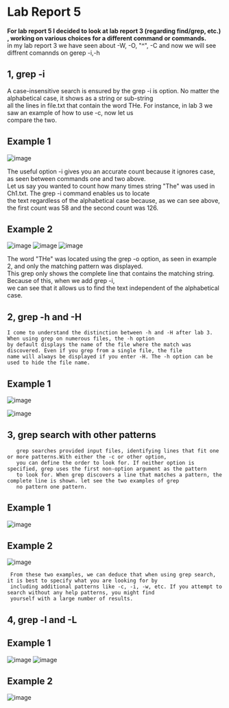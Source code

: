 # Lab Report 5
**For lab report 5 I decided to look at lab report 3 (regarding find/grep, etc.) , working on various 
choices for a different command or commands.**  
in my lab report 3 we have seen about -W, -O, "^", -C and now we will see diffrent comannds on gerep -i,-h

## 1, grep -i
  A case-insensitive search is ensured by the grep -i is option. No matter the alphabetical case, it shows as a string or sub-string   
  all the lines in file.txt that contain the word THe. For instance, in lab 3 we saw an example of how to use -c, now let us  
  compare the two.  
 ##        Example 1
  ![image](https://user-images.githubusercontent.com/122564368/224576059-1320292a-3a3a-476a-aef7-42a03b73546d.png)
  
  The useful option -i gives you an accurate count because it ignores case, as seen between commands one and two above.  
  Let us say you wanted to count how many times string "The" was used in Ch1.txt. The grep -i command enables us to locate  
  the text regardless of the alphabetical case because, as we can see above, the first count was 58 and the second count was 126.

 ##        Example 2
![image](https://user-images.githubusercontent.com/122564368/224576488-1e449427-6598-4b83-8a39-f40e9a0942e1.png)
![image](https://user-images.githubusercontent.com/122564368/224576512-1d03e48a-dd50-4c3b-81c4-a9d310d21d76.png)
![image](https://user-images.githubusercontent.com/122564368/224576559-32880b95-f1f0-4eca-9562-d2ed40e763f8.png)
 
The word "THe" was located using the grep -o option, as seen in example 2, and only the matching pattern was displayed.   
This grep only shows the complete line that contains the matching string. Because of this, when we add grep -i,   
we can see that it allows us to find the text independent of the alphabetical case.   

## 2, grep -h and -H
    I come to understand the distinction between -h and -H after lab 3. When using grep on numerous files, the -h option   
    by default displays the name of the file where the match was discovered. Even if you grep from a single file, the file   
    name will always be displayed if you enter -H. The -h option can be used to hide the file name.

 ##        Example 1
![image](https://user-images.githubusercontent.com/122564368/224578564-c64855a8-aff1-4605-82e9-afc3239c08a5.png)


![image](https://user-images.githubusercontent.com/122564368/224578584-9eb1e088-c740-4fc2-a75f-5f787a416526.png)

## 3, grep search with other patterns 
       grep searches provided input files, identifying lines that fit one or more patterns.With either the -c or other option,   
       you can define the order to look for. If neither option is specified, grep uses the first non-option argument as the pattern   
       to look for. When grep discovers a line that matches a pattern, the complete line is shown. let see the two examples of grep  
       no pattern one pattern. 

 ##        Example 1  
 ![image](https://user-images.githubusercontent.com/122564368/224580897-f1ee5a4a-ef44-4f55-902d-8c58ef96fa1b.png)

 ##        Example 2
 ![image](https://user-images.githubusercontent.com/122564368/224580934-492aa626-78c4-4fbe-af34-7c7a304392d9.png)
 
     From these two examples, we can deduce that when using grep search, it is best to specify what you are looking for by   
     including additional patterns like -c, -i, -w, etc. If you attempt to search without any help patterns, you might find   
     yourself with a large number of results. 
   
 ## 4, grep -l and -L
 
 ##        Example 1
![image](https://user-images.githubusercontent.com/122564368/224582307-b061bc6c-19e4-4d9f-8c13-b5a7666b425f.png)
![image](https://user-images.githubusercontent.com/122564368/224582344-2bf41700-e951-4605-88c3-1954644bc13c.png)

 ##        Example 2
![image](https://user-images.githubusercontent.com/122564368/224582401-17cd99c9-46cc-417e-8a41-4132892217cf.png)














 
  

 

